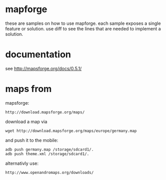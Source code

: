 mapforge
========

these are samples on how to use mapforge. each sample exposes a single feature
or solution. use diff to see the lines that are needed to implement a solution.

documentation
=============

see http://mapsforge.org/docs/0.5.1/

maps from
=========

mapsforge:

	http://download.mapsforge.org/maps/

download a map via

	wget http://download.mapsforge.org/maps/europe/germany.map

and push it to the mobile:

	adb push germany.map /storage/sdcard1/.
	adb push theme.xml /storage/sdcard1/.

alternativly use:

	http://www.openandromaps.org/downloads/
